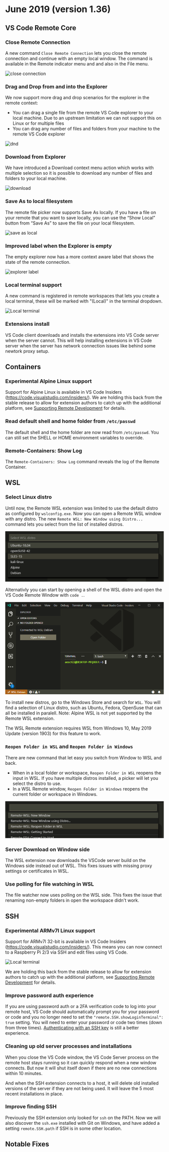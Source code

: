 # June 2019 (version 1.36)

## VS Code Remote Core

### Close Remote Connection

A new command `Close Remote Connection` lets you close the remote connection and continue with an empty local window. The command is available in the Remote indicator menu and and also in the File menu.

![close connection](images/1_36/close-connection.png)

### Drag and Drop from and into the Explorer

We now support more drag and drop scenarios for the explorer in the remote context:
* You can drag a single file from the remote VS Code explorer to your local machine. Due to an upstream limitation we can not support this on Linux or for multiple files
* You can drag any number of files and folders from your machine to the remote VS Code explorer

![dnd](images/1_36/dnd.gif)


### Download from Explorer

We have introduced a Download context menu action which works with multiple selection so it is possible to download any number of files and folders to your local machine.

![download](images/1_36/download.png)

### Save As to local filesystem

The remote file picker now supports Save As locally. If you have a file on your remote that you want to save locally, you can use the “Show Local” button from “Save As” to save the file on your local filesystem.

![save as local](images/1_36/save_local.png)


### Improved label when the Explorer is empty

The empty explorer now has a more context aware label that shows the state of the remote connection.

![explorer label](images/1_36/explorer-label.png)

### Local terminal support

A new command is registered in remote workspaces that lets you create a local terminal, these will be marked with "(Local)" in the terminal dropdown.

![Local terminal](images/1_36/terminal-local.png)

### Extensions install

VS Code client downloads and installs the extensions into VS Code server when the server cannot. This will help installing extensions in VS Code server when the server has network connection issues like behind some newtork proxy setup.

## Containers

### Experimental Alpine Linux support

Support for Alpine Linux is available in VS Code Insiders (https://code.visualstudio.com/insiders/). We are holding this back from the stable release to allow for extension authors to catch up with the additional platform, see [Supporting Remote Development](/api/advanced-topics/remote-extensions.md) for details.

### Read default shell and home folder from `/etc/passwd`

The default shell and the home folder are now read from `/etc/passwd`.
You can still set the SHELL or HOME environment variables to override.

### Remote-Containers: Show Log

The `Remote-Containers: Show Log` command reveals the log of the Remote Container.

## WSL

### Select Linux distro

Until now, the Remote WSL extension was limited to use the default distro as configured by `wslconfig.exe`.
Now you can open a Remote WSL window with any distro. The new `Remote WSL: New Window using Distro...` command lets you select from the list of installed distros.

![Select distro](images/1_36/select-distro.png)

Alternativly you can start by opening a shell of the WSL distro and open the VS Code Remote Window with `code .`.

![WSL with Ditro](images/1_36/wsl-with-distro.png)

To install new distros, go to the Windows Store and search for `WSL`. You will find a selection of Linux distro, such as Ubuntu, Fedora, OpenSuse that can all be installed in paralell. Note: Alpine WSL is not yet supported by the Remote WSL extension.

The WSL Remote extension requires WSL from Windows 10, May 2019 Update (version 1903) for this feature to work.

### `Reopen Folder in WSL` and `Reopen Folder in Windows`

There are new command that let easy you switch from Window to WSL and back.
- When in a local folder or workspace, `Reopen Folder in WSL` reopens the input in WSL. If you have multiple distros installed, a picker will let you select the distro to use.
- In a WSL Remote window, `Reopen Folder in Windows` reopens the current folder or workspace in Windows.

![Reopen in WSL](images/1_36/reopen-in-wsl.png)

### Server Download on Window side

The WSL extension now downloads the VSCode server build on the Windows side instead out of WSL. This fixes issues with missing proxy settings or certificates in WSL.

### Use polling for file watching in WSL

The file watcher now uses polling on the WSL side. This fixes the issue that renaming non-empty folders in open the workspace didn't work.


## SSH

### Experimental ARMv7l Linux support

Support for ARMv7l 32-bit is available in VS Code Insiders (https://code.visualstudio.com/insiders/). This means you can now connect to a Raspberry Pi 2/3 via SSH and edit files using VS Code.

![Local terminal](images/1_36/rpi.png)

We are holding this back from the stable release to allow for extension authors to catch up with the additional platform, see [Supporting Remote Development](/api/advanced-topics/remote-extensions.md) for details.

### Improve password auth experience

If you are using password auth or a 2FA verification code to log into your remote host, VS Code should automatically prompt you for your password or code and you no longer need to set the `"remote.SSH.showLoginTerminal": true` setting. You will need to enter your password or code two times (down from three times). [Authenticating with an SSH key](/docs/remote/troubleshooting#_configuring-key-based-authentication) is still a better experience.

### Cleaning up old server processes and installations

When you close the VS Code window, the VS Code Server process on the remote host stays running so it can quickly respond when a new window connects. But now it will shut itself down if there are no new connections within 10 minutes.

And when the SSH extension connects to a host, it will delete old installed versions of the server if they are not being used. It will leave the 5 most recent installations in place.

### Improve finding SSH

Previously the SSH extension only looked for `ssh` on the PATH. Now we will also discover the `ssh.exe` installed with Git on Windows, and have added a setting `remote.SSH.path` if SSH is in some other location.

## Notable Fixes
